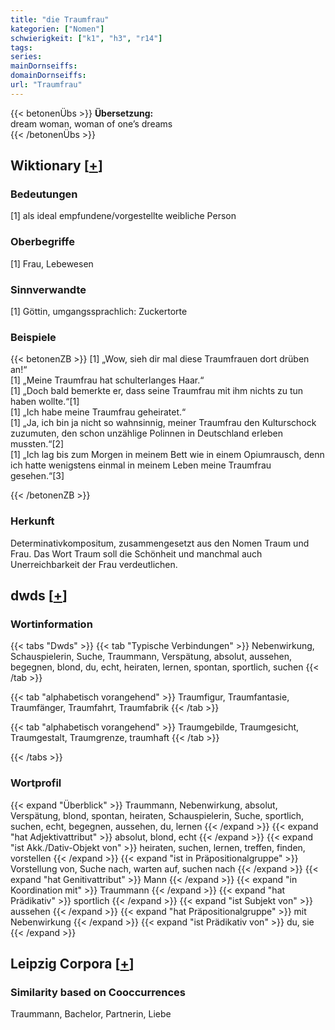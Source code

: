 ```yaml
---
title: "die Traumfrau"
kategorien: ["Nomen"]
schwierigkeit: ["k1", "h3", "r14"]
tags:
series:
mainDornseiffs:
domainDornseiffs:
url: "Traumfrau"
---
```


{{< betonenÜbs >}}
**Übersetzung:**  
dream woman, woman of one’s dreams  
{{< /betonenÜbs >}}

## Wiktionary [[+](https://de.wiktionary.org/wiki/Traumfrau)]

### Bedeutungen
[1] als ideal empfundene/vorgestellte weibliche Person  

### Oberbegriffe
[1] Frau, Lebewesen  

### Sinnverwandte
[1] Göttin, umgangssprachlich: Zuckertorte  

### Beispiele
{{< betonenZB >}}
[1] „Wow, sieh dir mal diese Traumfrauen dort drüben an!“  
[1] „Meine Traumfrau hat schulterlanges Haar.“  
[1] „Doch bald bemerkte er, dass seine Traumfrau mit ihm nichts zu tun haben wollte.“[1]  
[1] „Ich habe meine Traumfrau geheiratet.“  
[1] „Ja, ich bin ja nicht so wahnsinnig, meiner Traumfrau den Kulturschock zuzumuten, den schon unzählige Polinnen in Deutschland erleben mussten.“[2]  
[1] „Ich lag bis zum Morgen in meinem Bett wie in einem Opiumrausch, denn ich hatte wenigstens einmal in meinem Leben meine Traumfrau gesehen.“[3]  

{{< /betonenZB >}}
### Herkunft
Determinativkompositum, zusammengesetzt aus den Nomen Traum und Frau. Das Wort Traum soll die Schönheit und manchmal auch Unerreichbarkeit der Frau verdeutlichen.  



## dwds [[+](https://www.dwds.de/wb/Traumfrau)]

### Wortinformation
{{< tabs "Dwds" >}}
{{< tab "Typische Verbindungen" >}}
Nebenwirkung, Schauspielerin, Suche, Traummann, Verspätung, absolut, aussehen, begegnen, blond, du, echt, heiraten, lernen, spontan, sportlich, suchen
{{< /tab >}}

{{< tab "alphabetisch vorangehend" >}}
Traumfigur, Traumfantasie, Traumfänger, Traumfahrt, Traumfabrik
{{< /tab >}}

{{< tab "alphabetisch vorangehend" >}}
Traumgebilde, Traumgesicht, Traumgestalt, Traumgrenze, traumhaft
{{< /tab >}}

{{< /tabs >}}

### Wortprofil
{{< expand "Überblick" >}} Traummann, Nebenwirkung, absolut, Verspätung, blond, spontan, heiraten, Schauspielerin, Suche, sportlich, suchen, echt, begegnen, aussehen, du, lernen {{< /expand >}}
{{< expand "hat Adjektivattribut" >}} absolut, blond, echt {{< /expand >}}
{{< expand "ist Akk./Dativ-Objekt von" >}} heiraten, suchen, lernen, treffen, finden, vorstellen {{< /expand >}}
{{< expand "ist in Präpositionalgruppe" >}} Vorstellung von, Suche nach, warten auf, suchen nach {{< /expand >}}
{{< expand "hat Genitivattribut" >}} Mann {{< /expand >}}
{{< expand "in Koordination mit" >}} Traummann {{< /expand >}}
{{< expand "hat Prädikativ" >}} sportlich {{< /expand >}}
{{< expand "ist Subjekt von" >}} aussehen {{< /expand >}}
{{< expand "hat Präpositionalgruppe" >}} mit Nebenwirkung {{< /expand >}}
{{< expand "ist Prädikativ von" >}} du, sie {{< /expand >}}

## Leipzig Corpora [[+](https://corpora.uni-leipzig.de/en/res?word=Traumfrau&corpusId=deu_newscrawl-public_2018)]


### Similarity based on Cooccurrences
Traummann, Bachelor, Partnerin, Liebe


